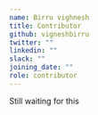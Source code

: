 ```yaml
---
name: Birru vighnesh 
title: Contributor
github: vigneshbirru
twitter: ""
linkedin: ""
slack: ""
joining_date: ""
role: contributor
---
```


Still waiting for this
